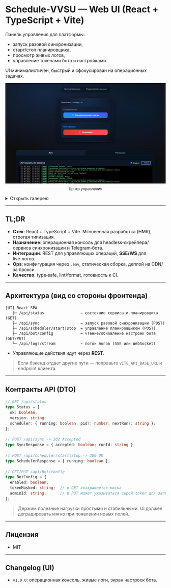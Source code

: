 # Schedule‑VVSU — Web UI (React + TypeScript + Vite)

Панель управления для платформы:
  - запуск разовой синхронизации,
  -  старт/стоп планировщика,
  - просмотр живых логов,
  - управление токенами бота и настройками.

UI минималистичен, быстрый и сфокусирован на операционных задачах.

<p align="center">
  <img src="../../docs/assets/home.jpg" alt="Центр управления: статус и действия" width="900">
  <br/><sub>Центр управления</sub>
</p>

<details>
<summary>Открыть галерею</summary>

<table>
  <tr>
    <td align="center">
      <a href="../../docs/assets/logs.jpg">
        <img src="../../docs/assets/logs.jpg" alt="Стриминг логов в реальном времени" width="450">
      </a>
      <br/><sub>Живые логи</sub>
    </td>
  </tr>
  <td align="center">
  <a href="../../docs/assets/settings.jpg">
    <img src="../../docs/assets/settings.jpg" alt="Настройки бота и учетных данных" width="450">
  </a>
  <br/><sub>Настройки</sub>
</td>
</table>

</details>

---

## TL;DR

* **Стек**: React + TypeScript + Vite. Мгновенная разработка (HMR), строгая типизация.
* **Назначение**: операционная консоль для headless‑скрейпера/сервиса синхронизации и Telegram‑бота.
* **Интеграции**: REST для управляющих операций, **SSE/WS** для live‑логов.
* **Ops**: конфигурация через `.env`, статическая сборка, деплой на CDN/за прокси.
* **Качество**: type‑safe, lint/format, готовность к CI.

---

## Архитектура (вид со стороны фронтенда)

```
[UI] React SPA
   ├─ /api/status                ← состояние сервиса и планировщика (GET)
   ├─ /api/sync                  ← запуск разовой синхронизации (POST)
   ├─ /api/scheduler/start|stop  ← управление планировщиком (POST)
   ├─ /api/bot/config            ← чтение/обновление настроек бота (GET/PUT)
   └─ /api/logs/stream           ← поток логов (SSE или WebSocket)
```

* Управляющие действия идут через **REST**.


> Если бэкенд отдает другие пути — поправьте `VITE_API_BASE_URL` и endpoint клиента.

---

## Контракты API (DTO)

```ts
// GET /api/status
type Status = {
  ok: boolean;
  version: string;
  scheduler: { running: boolean; pid?: number; nextRun?: string };
};

// POST /api/sync -> 202 Accepted
type SyncResponse = { accepted: boolean; runId: string };

// POST /api/scheduler/start|stop -> 200 OK
type SchedulerResponse = { running: boolean };

// GET/PUT /api/bot/config
type BotConfig = {
  enabled: boolean;
  tokenMasked: string;  // в GET возвращается маска
  adminId: string;      // в PUT может указываться сырой token для записи
};
```

> Держим полезные нагрузки простыми и стабильными. UI должен деградировать мягко при появлении новых полей.

---

## Лицензия

- MIT

---

## Changelog (UI)

* `v1.0.0`: операционная консоль, живые логи, экран настроек бота.

